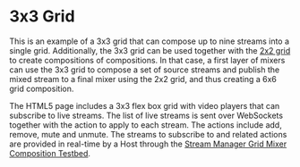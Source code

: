# 3x3 Grid

This is an example of a 3x3 grid that can compose up to nine streams into a single grid. Additionally, the 3x3 grid can be used together with the [2x2 grid](../2x2/) to create compositions of compositions. In that case, a first layer of mixers can use the 3x3 grid to compose a set of source streams and publish the mixed stream to a final mixer using the 2x2 grid, and thus creating a 6x6 grid composition.  

The HTML5 page includes a 3x3 flex box grid with video players that can subscribe to live streams. The list of live streams is sent over WebSockets together with the action to apply to each stream. The actions include add, remove, mute and unmute. The streams to subscribe to and related actions are provided in real-time by a Host through the [Stream Manager Grid Mixer Composition Testbed](../../sm-mixer/gridMixerCompositionStreamManagerProxy/).